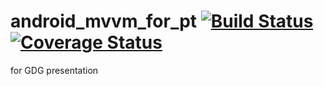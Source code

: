 # android_mvvm_for_pt [![Build Status](https://travis-ci.org/moltak/android_mvvm_for_pt.svg?branch=master)](https://travis-ci.org/moltak/android_mvvm_for_pt) [![Coverage Status](https://coveralls.io/repos/moltak/android_mvvm_for_pt/badge.svg)](https://coveralls.io/r/moltak/android_mvvm_for_pt)
for GDG presentation
